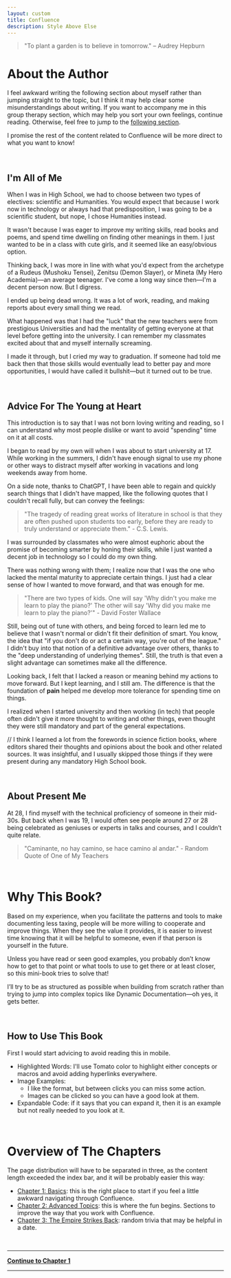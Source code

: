 ```yaml
---
layout: custom
title: Confluence
description: Style Above Else
---
```


>"To plant a garden is to believe in tomorrow." – Audrey Hepburn


# About the Author

I feel awkward writing the following section about myself rather than jumping straight to the topic, but I think it may help clear some misunderstandings about writing.
If you want to accompany me in this group therapy section, which may help you sort your own feelings, continue reading. Otherwise, feel free to jump to the [following section](#why-this-book).

I promise the rest of the content related to Confluence will be more direct to what you want to know!

<br>

## I'm All of Me

When I was in High School, we had to choose between two types of electives: scientific and Humanities. You would expect that because I work now in technology or always had that predisposition, I was going to be a scientific student, but nope, I chose Humanities instead.

It wasn't because I was eager to improve my writing skills, read books and poems, and spend time dwelling on finding other meanings in them. I just wanted to be in a class with cute girls, and it seemed like an easy/obvious option.

Thinking back, I was more in line with what you'd expect from the archetype of a Rudeus (Mushoku Tensei), Zenitsu (Demon Slayer), or Mineta (My Hero Academia)—an average teenager. I've come a long way since then—I'm a decent person now. But I digress.

I ended up being dead wrong. It was a lot of work, reading, and making reports about every small thing we read.

What happened was that I had the "luck" that the new teachers were from prestigious Universities and had the mentality of getting everyone at that level before getting into the university. I can remember my classmates excited about that and myself internally screaming.

I made it through, but I cried my way to graduation. If someone had told me back then that those skills would eventually lead to better pay and more opportunities, I would have called it bullshit—but it turned out to be true.

<br>

## Advice For The Young at Heart

This introduction is to say that I was not born loving writing and reading, so I can understand why most people dislike or want to avoid "spending" time on it at all costs.

I began to read by my own will when I was about to start university at 17. While working in the summers, I didn't have enough signal to use my phone or other ways to distract myself after working in vacations and long weekends away from home.

On a side note, thanks to ChatGPT, I have been able to regain and quickly search things that I didn't have mapped, like the following quotes that I couldn't recall fully, but can convey the feelings:

>"The tragedy of reading great works of literature in school is that they are often pushed upon students too early, before they are ready to truly understand or appreciate them." - C.S. Lewis.

I was surrounded by classmates who were almost euphoric about the promise of becoming smarter by honing their skills, while I just wanted a decent job in technology so I could do my own thing.

There was nothing wrong with them; I realize now that I was the one who lacked the mental maturity to appreciate certain things. I just had a clear sense of how I wanted to move forward, and that was enough for me.

>"There are two types of kids. One will say 'Why didn't you make me learn to play the piano?' The other will say 'Why did you make me learn to play the piano?'" - David Foster Wallace

Still, being out of tune with others, and being forced to learn led me to believe that I wasn't normal or didn't fit their definition of smart. You know, the idea that "if you don't do or act a certain way, you're out of the league." I didn't buy into that notion of a definitive advantage over others, thanks to the "deep understanding of underlying themes". Still, the truth is that even a slight advantage can sometimes make all the difference.

Looking back, I felt that I lacked a reason or meaning behind my actions to move forward. But I kept learning, and I still am. The difference is that the foundation of **pain** helped me develop more tolerance for spending time on things.

I realized when I started university and then working (in tech) that people often didn't give it more thought to writing and other things, even thought they were still mandatory and part of the general expectations. 

// I think I learned a lot from the forewords in science fiction books, where editors shared their thoughts and opinions about the book and other related sources. It was insightful, and I usually skipped those things if they were present during any mandatory High School book.

<br>

## About Present Me

At 28, I find myself with the technical proficiency of someone in their mid-30s. But back when I was 19, I would often see people around 27 or 28 being celebrated as geniuses or experts in talks and courses, and I couldn’t quite relate.

> "Caminante, no hay camino, se hace camino al andar." - Random Quote of One of My Teachers

<br>

# Why This Book?

Based on my experience, when you facilitate the patterns and tools to make documenting less taxing, people will be more willing to cooperate and improve things. When they see the value it provides, it is easier to invest time knowing that it will be helpful to someone, even if that person is yourself in the future.

Unless you have read or seen good examples, you probably don’t know how to get to that point or what tools to use to get there or at least closer, so this mini-book tries to solve that!

I’ll try to be as structured as possible when building from scratch rather than trying to jump into complex topics like Dynamic Documentation—oh yes, it gets better.

<br>

## How to Use This Book

First I would start advicing to avoid reading this in mobile.

- Highlighted Words: I'll use Tomato color to highlight either concepts or macros and avoid adding hyperlinks everywhere.
- Image Examples:
  - I like the format, but between clicks you can miss some action.
  - Images can be clicked so you can have a good look at them.
- Expandable Code: if it says that you can expand it, then it is an example but not really needed to you look at it.

<br>

# Overview of The Chapters

The page distribution will have to be separated in three, as the content length exceeded the index bar, and it will be probably easier this way:

- [Chapter 1: Basics](/pages/confluence-chapter-1): this is the right place to start if you feel a little awkward navigating through Confluence.
- [Chapter 2: Advanced Topics](/pages/confluence-chapter-2): this is where the fun begins. Sections to improve the way that you work with Confluence.
- [Chapter 3: The Empire Strikes Back](/pages/confluence-chapter-3): random trivia that may be helpful in a date.

<br>

---

<a href="pages/confluence-chapter-1" class="button fork"><strong>Continue to Chapter 1</strong></a>

---